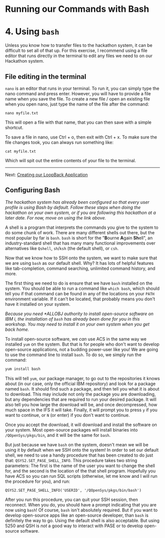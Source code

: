 # Running our Commands with Bash

# 4. Using `bash`

Unless you know how to transfer files to the hackathon system, it can be difficult to set all of that up. For this exercise, I recommend using a file editor that runs directly in the terminal to edit any files we need to on our Hackathon system.

## File editing in the terminal

`nano` is an editor that runs in your terminal. To run it, you can simply type the nano command and press enter. However, you will have to provide a file name when you save the file. To create a new file / open an existing file when you open nano, just type the name of the file after the command:
```
nano myfile.txt
```
This will open a file with that name, that you can then save with a simple shortcut.

To save a file in nano, use Ctrl + o, then exit with Ctrl + x. To make sure the file changes took, you can always run something like:
```
cat myfile.txt
```
Which will spit out the entire contents of your file to the terminal.

---
Next: [Creating our LoopBack Application](d.loopback-application.md)

## Configuring Bash

_The hackathon system has already been configured so that every user profile is using Bash by default. Follow these steps when doing the hackathon on your own system, or if you are following this hackathon at a later date. For now, move on using the link above._

A shell is a program that interprets the commands you give to the system to do some chunk of work. There are many different shells out there, but the most popular by far is `bash`. `bash` is short for the "**B**ourne **A**gain **Sh**ell", an industry-standard shell that has many many functional improvements over alternatives like `Qshell`, `sh`/`ksh` (the default shell), or `csh`.

Now that we know how to SSH onto the system, we want to make sure that we are using `bash` as our default shell. Why? It has lots of helpful features like tab-completion, command searching, unlimited command history, and more.

The first thing we need to do is ensure that we have `bash` installed on the system. You should be able to run a command like `which bash`, which should tell you if that command can be found in any of the locations on your `PATH` environment variable. If it can't be located, that probably means you don't have it installed on your system.

_Because you need *ALLOBJ authority to install open-source software on IBM i, the installation of `bash` has already been done for you in this workshop. You may need to install it on your own system when you get back home._

To install open-source software, we _can_ use ACS in the same way we installed `yum` on the system. But that is for people who don't want to develop open-source applications, not a budding power-user like you! We are going to use the command line to install `bash`. To do so, we simply run the command:
```bash
yum install bash
```
This will tell `yum`, our package manager, to go out to the repositories it knows about (in our case, only the official IBM repository) and look for a package named `bash`. It should find such a package, and then tell you what it is about to download. This may include not only the package you are downloading, but any dependencies that are required to run your desired package. It will also tell you how large the download will be, and once decompressed, how much space in the IFS it will take. Finally, it will prompt you to press `y` if you want to continue, or `N` (or enter) if you don't want to continue.

Once you accept the download, it will download and install the software on your system. Most open-source packages will install binaries into `/QOpenSys/pkgs/bin`, and it will be the same for `bash`.

But just because we have `bash` on the system, doesn't mean we will be using it by default when we SSH onto the system! In order to set our default shell, we need to use a handy procedure that has been created to do just that: `QSYS2.SET_PASE_SHELL_INFO`. This procedure takes two string parameters: The first is the name of the user you want to change the shell for, and the second is the location of the that shell program. Hopefully you have ACS so you can run SQL scripts (otherwise, let me know and I will run the procedure for you), and run:

```
QSYS2.SET_PASE_SHELL_INFO('USERID', '/QOpenSys/pkgs/bin/bash')
```

After you run this procedure, you can quit your SSH session, then reconnect. When you do, you should have a prompt indicating that you are now using `bash`! Of course, `bash` isn't absolutely required. But if you want to develop open-source apps like an open-source developer, than `bash` is definitely the way to go. Using the default shell is also acceptable. But using 5250 and QSH is _not_ a good way to interact with PASE or to develop open-source software.
